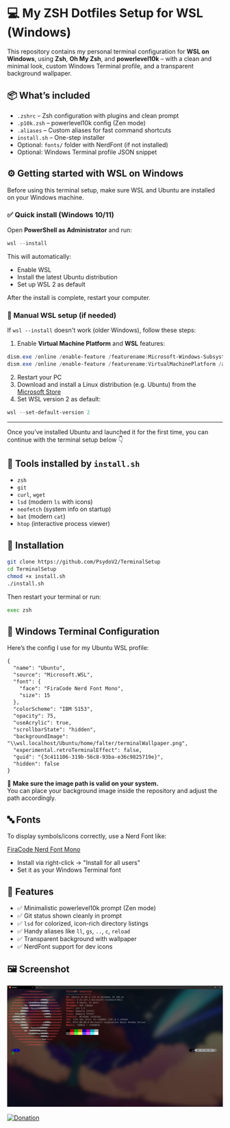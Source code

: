 # 💻 My ZSH Dotfiles Setup for WSL (Windows)

This repository contains my personal terminal configuration for **WSL on Windows**, using **Zsh**, **Oh My Zsh**, and **powerlevel10k** – with a clean and minimal look, custom Windows Terminal profile, and a transparent background wallpaper.

## 📦 What’s included

- `.zshrc` – Zsh configuration with plugins and clean prompt
- `.p10k.zsh` – powerlevel10k config (Zen mode)
- `.aliases` – Custom aliases for fast command shortcuts
- `install.sh` – One-step installer
- Optional: `fonts/` folder with NerdFont (if not installed)
- Optional: Windows Terminal profile JSON snippet

## ⚙️ Getting started with WSL on Windows

Before using this terminal setup, make sure WSL and Ubuntu are installed on your Windows machine.

### ✅ Quick install (Windows 10/11)

Open **PowerShell as Administrator** and run:

```powershell
wsl --install
```

This will automatically:

- Enable WSL
- Install the latest Ubuntu distribution
- Set up WSL 2 as default

After the install is complete, restart your computer.

### 🧠 Manual WSL setup (if needed)

If `wsl --install` doesn't work (older Windows), follow these steps:

1. Enable **Virtual Machine Platform** and **WSL** features:

```powershell
dism.exe /online /enable-feature /featurename:Microsoft-Windows-Subsystem-Linux /all /norestart
dism.exe /online /enable-feature /featurename:VirtualMachinePlatform /all /norestart
```

2. Restart your PC
3. Download and install a Linux distribution (e.g. Ubuntu) from the [Microsoft Store](https://aka.ms/wslstore)
4. Set WSL version 2 as default:

```powershell
wsl --set-default-version 2
```

---

Once you’ve installed Ubuntu and launched it for the first time, you can continue with the terminal setup below 👇

## 🧰 Tools installed by `install.sh`

- `zsh`
- `git`
- `curl`, `wget`
- `lsd` (modern `ls` with icons)
- `neofetch` (system info on startup)
- `bat` (modern `cat`)
- `htop` (interactive process viewer)

## 🚀 Installation

```bash
git clone https://github.com/PsydoV2/TerminalSetup
cd TerminalSetup
chmod +x install.sh
./install.sh
```

Then restart your terminal or run:

```bash
exec zsh
```

## 🎨 Windows Terminal Configuration

Here’s the config I use for my Ubuntu WSL profile:

```jsonc
{
  "name": "Ubuntu",
  "source": "Microsoft.WSL",
  "font": {
    "face": "FiraCode Nerd Font Mono",
    "size": 15
  },
  "colorScheme": "IBM 5153",
  "opacity": 75,
  "useAcrylic": true,
  "scrollbarState": "hidden",
  "backgroundImage": "\\wsl.localhost/Ubuntu/home/falter/terminalWallpaper.png",
  "experimental.retroTerminalEffect": false,
  "guid": "{3c411106-319b-56c8-93ba-e36c9825719e}",
  "hidden": false
}
```

📌 **Make sure the image path is valid on your system.**  
You can place your background image inside the repository and adjust the path accordingly.

## 🔤 Fonts

To display symbols/icons correctly, use a Nerd Font like:

[FiraCode Nerd Font Mono](https://www.nerdfonts.com/font-downloads)

- Install via right-click → "Install for all users"
- Set it as your Windows Terminal font

## 🧼 Features

- ✅ Minimalistic powerlevel10k prompt (Zen mode)
- ✅ Git status shown cleanly in prompt
- ✅ `lsd` for colorized, icon-rich directory listings
- ✅ Handy aliases like `ll`, `gs`, `..`, `c`, `reload`
- ✅ Transparent background with wallpaper
- ✅ NerdFont support for dev icons

## 🖼 Screenshot

![screenshot](./screenshot.png)

[![Donation](https://sfalter.de/FileHosting/Donation.png)](https://streamlabs.com/psydoooo/tip)
